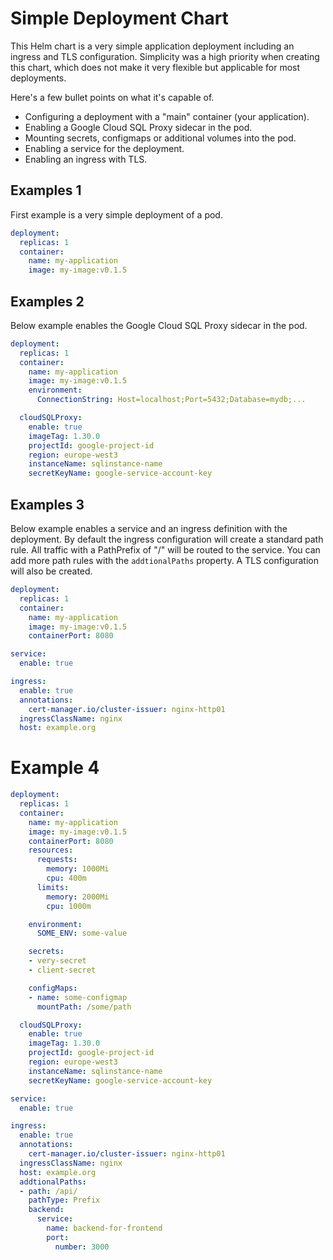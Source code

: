 # Simple Deployment Chart

This Helm chart is a very simple application deployment including an ingress and TLS configuration. Simplicity was a high priority when creating this chart, which does not make it very flexible but applicable for most deployments.

Here's a few bullet points on what it's capable of.
- Configuring a deployment with a "main" container (your application).
- Enabling a Google Cloud SQL Proxy sidecar in the pod.
- Mounting secrets, configmaps or additional volumes into the pod.
- Enabling a service for the deployment.
- Enabling an ingress with TLS.

## Examples 1

First example is a very simple deployment of a pod.

```yaml
deployment:
  replicas: 1
  container:
    name: my-application
    image: my-image:v0.1.5
```

## Examples 2

Below example enables the Google Cloud SQL Proxy sidecar in the pod.

```yaml
deployment:
  replicas: 1
  container:
    name: my-application
    image: my-image:v0.1.5
    environment:
      ConnectionString: Host=localhost;Port=5432;Database=mydb;...

  cloudSQLProxy:
    enable: true
    imageTag: 1.30.0
    projectId: google-project-id
    region: europe-west3
    instanceName: sqlinstance-name
    secretKeyName: google-service-account-key
```

## Examples 3

Below example enables a service and an ingress definition with the deployment. By default the ingress configuration will create a standard path rule. All traffic with a PathPrefix of "/" will be routed to the service. You can add more path rules with the `addtionalPaths` property. A TLS configuration will also be created.

```yaml
deployment:
  replicas: 1
  container:
    name: my-application
    image: my-image:v0.1.5
    containerPort: 8080

service:
  enable: true

ingress:
  enable: true
  annotations:
    cert-manager.io/cluster-issuer: nginx-http01
  ingressClassName: nginx
  host: example.org
```

# Example 4

```yaml
deployment:
  replicas: 1
  container:
    name: my-application
    image: my-image:v0.1.5
    containerPort: 8080
    resources:
      requests:
        memory: 1000Mi
        cpu: 400m
      limits:
        memory: 2000Mi
        cpu: 1000m

    environment:
      SOME_ENV: some-value

    secrets:
    - very-secret
    - client-secret

    configMaps:
    - name: some-configmap
      mountPath: /some/path

  cloudSQLProxy:
    enable: true
    imageTag: 1.30.0
    projectId: google-project-id
    region: europe-west3
    instanceName: sqlinstance-name
    secretKeyName: google-service-account-key

service:
  enable: true

ingress:
  enable: true
  annotations:
    cert-manager.io/cluster-issuer: nginx-http01
  ingressClassName: nginx
  host: example.org
  addtionalPaths:
  - path: /api/
    pathType: Prefix
    backend:
      service:
        name: backend-for-frontend
        port:
          number: 3000
```